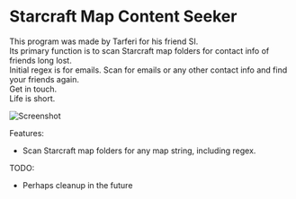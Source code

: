 # Starcraft Map Content Seeker
This program was made by Tarferi for his friend SI.
\
Its primary function is to scan Starcraft map folders for contact info of friends long lost.
\
Initial regex is for emails. Scan for emails or any other contact info and find your friends again.
\
Get in touch.
\
Life is short.

![Screenshot](https://rion.cz/scmcs/scr.png "Screenshot")

Features:
* Scan Starcraft map folders for any map string, including regex.

TODO:
* Perhaps cleanup in the future

